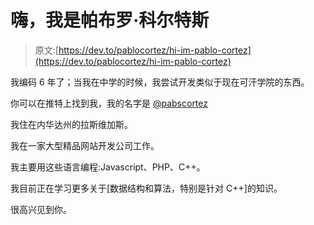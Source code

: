 # 嗨，我是帕布罗·科尔特斯

> 原文:[https://dev.to/pablocortez/hi-im-pablo-cortez](https://dev.to/pablocortez/hi-im-pablo-cortez)

我编码 6 年了；当我在中学的时候，我尝试开发类似于现在可汗学院的东西。

你可以在推特上找到我，我的名字是 [@pabscortez](https://twitter.com/pabscortez)

我住在内华达州的拉斯维加斯。

我在一家大型精品网站开发公司工作。

我主要用这些语言编程:Javascript、PHP、C++。

我目前正在学习更多关于[数据结构和算法，特别是针对 C++]的知识。

很高兴见到你。